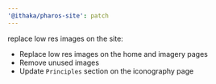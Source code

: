 ```yaml
---
'@ithaka/pharos-site': patch
---
```

replace low res images on the site:

* Replace low res images on the home and imagery pages
* Remove unused images
* Update `Principles` section on the iconography page




